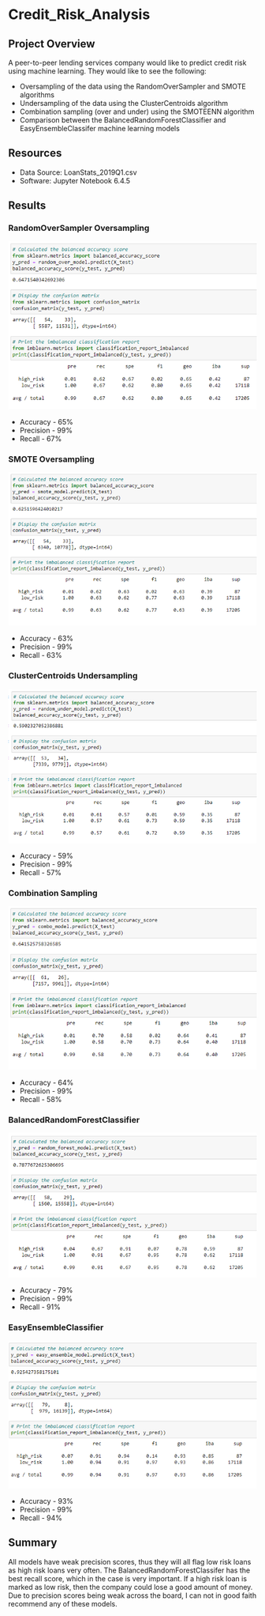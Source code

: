 # Credit_Risk_Analysis

## Project Overview
A peer-to-peer lending services company would like to predict credit risk using machine learning. They would like to see the following:
  - Oversampling of the data using the RandomOverSampler and SMOTE algorithms
  - Undersampling of the data using the ClusterCentroids algorithm 
  - Combination sampling (over and under) using the SMOTEENN algorithm
  - Comparison between the BalancedRandomForestClassifier and EasyEnsembleClassifer machine learning models

## Resources
- Data Source: LoanStats_2019Q1.csv
- Software: Jupyter Notebook 6.4.5

## Results

### RandomOverSampler Oversampling
![alt text](https://github.com/thehatch4815162342/Credit_Risk_Analysis/blob/main/Images/RandomOverSampler.png?raw=true)

  - Accuracy - 65%
  - Precision - 99%
  - Recall - 67%

### SMOTE Oversampling
![alt text](https://github.com/thehatch4815162342/Credit_Risk_Analysis/blob/main/Images/SMOTE.png?raw=true)

  - Accuracy - 63%
  - Precision - 99%
  - Recall - 63%

### ClusterCentroids Undersampling
![alt text](https://github.com/thehatch4815162342/Credit_Risk_Analysis/blob/main/Images/Undersampling.png?raw=true)

  - Accuracy - 59%
  - Precision - 99%
  - Recall - 57%

### Combination Sampling
![alt text](https://github.com/thehatch4815162342/Credit_Risk_Analysis/blob/main/Images/Combo_Sampling.png?raw=true)

  - Accuracy - 64%
  - Precision - 99%
  - Recall - 58%

### BalancedRandomForestClassifier
![alt text](https://github.com/thehatch4815162342/Credit_Risk_Analysis/blob/main/Images/BalancedRandomForestClassifier.png?raw=true)

  - Accuracy - 79%
  - Precision - 99%
  - Recall - 91%

### EasyEnsembleClassifier
![alt text](https://github.com/thehatch4815162342/Credit_Risk_Analysis/blob/main/Images/EasyEnsembleClassifier.png?raw=true)

  - Accuracy - 93%
  - Precision - 99%
  - Recall - 94%


## Summary
All models have weak precision scores, thus they will all flag low risk loans as high risk loans very often. The BalancedRandomForestClassifer has the best recall score, which in the case is very important. If a high risk loan is marked as low risk, then the company could lose a good amount of money. Due to precision scores being weak across the board, I can not in good faith recommend any of these models.


